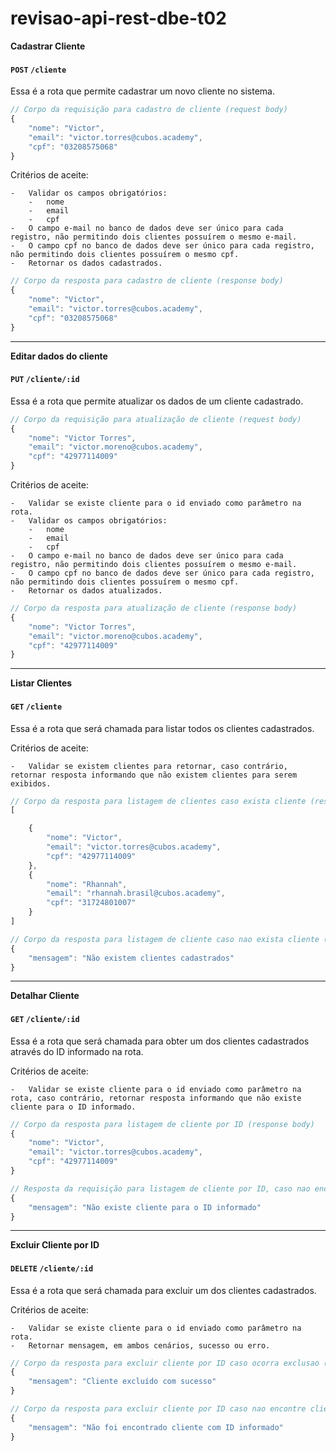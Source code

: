 # revisao-api-rest-dbe-t02
<summary><b>Cadastrar Cliente</b></summary>

#### `POST` `/cliente`

Essa é a rota que permite cadastrar um novo cliente no sistema.

```javascript
// Corpo da requisição para cadastro de cliente (request body)
{
    "nome": "Victor",
    "email": "victor.torres@cubos.academy",
    "cpf": "03208575068"
}
```

Critérios de aceite:

    -   Validar os campos obrigatórios:
        -   nome
        -   email
        -   cpf
    -   O campo e-mail no banco de dados deve ser único para cada registro, não permitindo dois clientes possuírem o mesmo e-mail.
    -   O campo cpf no banco de dados deve ser único para cada registro, não permitindo dois clientes possuírem o mesmo cpf.
    -   Retornar os dados cadastrados.

```javascript
// Corpo da resposta para cadastro de cliente (response body)
{
    "nome": "Victor",
    "email": "victor.torres@cubos.academy",
    "cpf": "03208575068"
}
```

<hr>

<summary><b>Editar dados do cliente</b></summary>

#### `PUT` `/cliente/:id`

Essa é a rota que permite atualizar os dados de um cliente cadastrado.

```javascript
// Corpo da requisição para atualização de cliente (request body)
{
    "nome": "Victor Torres",
    "email": "victor.moreno@cubos.academy",
    "cpf": "42977114009"
}
```

Critérios de aceite:

    -   Validar se existe cliente para o id enviado como parâmetro na rota.
    -   Validar os campos obrigatórios:
        -   nome
        -   email
        -   cpf
    -   O campo e-mail no banco de dados deve ser único para cada registro, não permitindo dois clientes possuírem o mesmo e-mail.
    -   O campo cpf no banco de dados deve ser único para cada registro, não permitindo dois clientes possuírem o mesmo cpf.
    -   Retornar os dados atualizados.

```javascript
// Corpo da resposta para atualização de cliente (response body)
{
    "nome": "Victor Torres",
    "email": "victor.moreno@cubos.academy",
    "cpf": "42977114009"
}
```

<hr>


<summary><b>Listar Clientes</b></summary>

#### `GET` `/cliente`

Essa é a rota que será chamada para listar todos os clientes cadastrados.

Critérios de aceite:

    -   Validar se existem clientes para retornar, caso contrário, retornar resposta informando que não existem clientes para serem exibidos.

```javascript
// Corpo da resposta para listagem de clientes caso exista cliente (response body)
[

    {
        "nome": "Victor",
        "email": "victor.torres@cubos.academy",
        "cpf": "42977114009"
    },
    {
        "nome": "Rhannah",
        "email": "rhannah.brasil@cubos.academy",
        "cpf": "31724801007"
    }
]
```

```javascript
// Corpo da resposta para listagem de cliente caso nao exista cliente (response body)
{
    "mensagem": "Não existem clientes cadastrados"
}
```

<hr>


<summary><b>Detalhar Cliente</b></summary>

#### `GET` `/cliente/:id`

Essa é a rota que será chamada para obter um dos clientes cadastrados através do ID informado na rota.

Critérios de aceite:

    -   Validar se existe cliente para o id enviado como parâmetro na rota, caso contrário, retornar resposta informando que não existe cliente para o ID informado.

```javascript
// Corpo da resposta para listagem de cliente por ID (response body)
{
    "nome": "Victor",
    "email": "victor.torres@cubos.academy",
    "cpf": "42977114009"
}
```

```javascript
// Resposta da requisição para listagem de cliente por ID, caso nao encontre cliente com ID informado (response body)
{
    "mensagem": "Não existe cliente para o ID informado"
}
```

<hr>


<summary><b>Excluir Cliente por ID</b></summary>

#### `DELETE` `/cliente/:id`

Essa é a rota que será chamada para excluir um dos clientes cadastrados.  

Critérios de aceite:

    -   Validar se existe cliente para o id enviado como parâmetro na rota.
    -   Retornar mensagem, em ambos cenários, sucesso ou erro.

```javascript
// Corpo da resposta para excluir cliente por ID caso ocorra exclusao (response body)
{
    "mensagem": "Cliente excluído com sucesso"
}
```

```javascript
// Corpo da resposta para excluir cliente por ID caso nao encontre cliente com IF informado (response body)
{
    "mensagem": "Não foi encontrado cliente com ID informado"
}
```